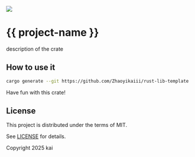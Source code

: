 ![](https://github.com/tyrchen/rust-lib-template/workflows/build/badge.svg)

# {{ project-name }}

description of the crate

## How to use it

```bash
cargo generate --git https://github.com/Zhaoyikaiii/rust-lib-template
```

Have fun with this crate!

## License

This project is distributed under the terms of MIT.

See [LICENSE](LICENSE.md) for details.

Copyright 2025 kai
